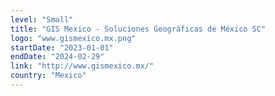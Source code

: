 ```yaml
---
level: "Small"
title: "GIS Mexico - Soluciones Geográficas de México SC"
logo: "www.gismexico.mx.png"
startDate: "2023-01-01"
endDate: "2024-02-29"
link: "http://www.gismexico.mx/"
country: "Mexico"
---
```

